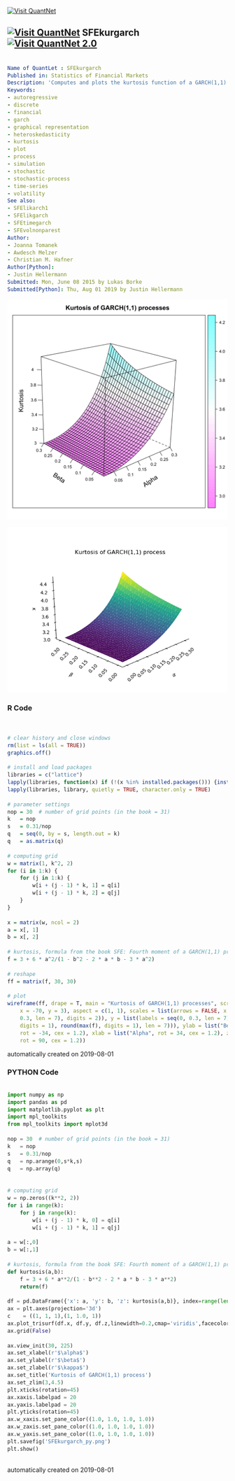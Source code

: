 [<img src="https://github.com/QuantLet/Styleguide-and-FAQ/blob/master/pictures/banner.png" width="888" alt="Visit QuantNet">](http://quantlet.de/)

## [<img src="https://github.com/QuantLet/Styleguide-and-FAQ/blob/master/pictures/qloqo.png" alt="Visit QuantNet">](http://quantlet.de/) **SFEkurgarch** [<img src="https://github.com/QuantLet/Styleguide-and-FAQ/blob/master/pictures/QN2.png" width="60" alt="Visit QuantNet 2.0">](http://quantlet.de/)

```yaml

Name of QuantLet : SFEkurgarch
Published in: Statistics of Financial Markets
Description: 'Computes and plots the kurtosis function of a GARCH(1,1) (generalised autoregressive conditional heteroscedasticity) process for different parameters.'
Keywords:
- autoregressive
- discrete
- financial
- garch
- graphical representation
- heteroskedasticity
- kurtosis
- plot
- process
- simulation
- stochastic
- stochastic-process
- time-series
- volatility
See also:
- SFElikarch1
- SFElikgarch
- SFEtimegarch
- SFEvolnonparest
Author:
- Joanna Tomanek
- Awdesch Melzer
- Christian M. Hafner
Author[Python]:
- Justin Hellermann
Submitted: Mon, June 08 2015 by Lukas Borke
Submitted[Python]: Thu, Aug 01 2019 by Justin Hellermann

```

![Picture1](SFEkurgarch-1.png)

![Picture2](SFEkurgarch_py.png)

### R Code
```r


# clear history and close windows
rm(list = ls(all = TRUE))
graphics.off()

# install and load packages
libraries = c("lattice")
lapply(libraries, function(x) if (!(x %in% installed.packages())) {install.packages(x)} )
lapply(libraries, library, quietly = TRUE, character.only = TRUE)

# parameter settings
nop = 30  # number of grid points (in the book = 31)
k   = nop
s   = 0.31/nop
q   = seq(0, by = s, length.out = k)
q   = as.matrix(q)

# computing grid
w = matrix(1, k^2, 2)
for (i in 1:k) {
    for (j in 1:k) {
        w[i + (j - 1) * k, 1] = q[i]
        w[i + (j - 1) * k, 2] = q[j]
    }
}

x = matrix(w, ncol = 2)
a = x[, 1]
b = x[, 2]

# kurtosis, formula from the book SFE: Fourth moment of a GARCH(1,1) process
f = 3 + 6 * a^2/(1 - b^2 - 2 * a * b - 3 * a^2)

# reshape
ff = matrix(f, 30, 30)

# plot
wireframe(ff, drape = T, main = "Kurtosis of GARCH(1,1) processes", screen = list(z = 40, 
    x = -70, y = 3), aspect = c(1, 1), scales = list(arrows = FALSE, x = list(labels = round(seq(0, 
    0.3, len = 7), digits = 2)), y = list(labels = seq(0, 0.3, len = 7)), z = list(labels = seq(round(min(f), 
    digits = 1), round(max(f), digits = 1), len = 7))), ylab = list("Beta", 
    rot = -34, cex = 1.2), xlab = list("Alpha", rot = 34, cex = 1.2), zlab = list("Kurtosis", 
    rot = 90, cex = 1.2)) 

```

automatically created on 2019-08-01

### PYTHON Code
```python

import numpy as np 
import pandas as pd 
import matplotlib.pyplot as plt
import mpl_toolkits
from mpl_toolkits import mplot3d

nop = 30  # number of grid points (in the book = 31)
k   = nop
s   = 0.31/nop
q   = np.arange(0,s*k,s)
q   = np.array(q)


# computing grid
w = np.zeros((k**2, 2))
for i in range(k):
    for j in range(k):
        w[i + (j - 1) * k, 0] = q[i]
        w[i + (j - 1) * k, 1] = q[j]

a = w[:,0]
b = w[:,1]

# kurtosis, formula from the book SFE: Fourth moment of a GARCH(1,1) process
def kurtosis(a,b):
	f = 3 + 6 * a**2/(1 - b**2 - 2 * a * b - 3 * a**2)
	return(f)

df = pd.DataFrame({'x': a, 'y': b, 'z': kurtosis(a,b)}, index=range(len(a)))
ax = plt.axes(projection='3d')
c    = ((1, 1, 1),(1, 1.0, 1))
ax.plot_trisurf(df.x, df.y, df.z,linewidth=0.2,cmap='viridis',facecolors=c)
ax.grid(False)

ax.view_init(30, 225)
ax.set_xlabel(r'$\alpha$')
ax.set_ylabel(r'$\beta$')
ax.set_zlabel(r'$\kappa$')
ax.set_title('Kurtosis of GARCH(1,1) process')
ax.set_zlim(3,4.5)
plt.xticks(rotation=45)
ax.xaxis.labelpad = 20
ax.yaxis.labelpad = 20
plt.yticks(rotation=45)
ax.w_xaxis.set_pane_color((1.0, 1.0, 1.0, 1.0))
ax.w_zaxis.set_pane_color((1.0, 1.0, 1.0, 1.0))
ax.w_yaxis.set_pane_color((1.0, 1.0, 1.0, 1.0))
plt.savefig('SFEkurgarch_py.png')
plt.show()



```

automatically created on 2019-08-01